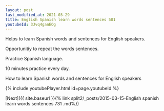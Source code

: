 ```yaml
---
layout: post
last_modified_at: 2021-03-29
title: English Spanish learn words sentences 501 
youtubeId: 3Jvq4ganEOg
---
```

 
 
Helps to learn Spanish words and sentences for English speakers.

Opportunitiy to repeat the words sentences. 

Practice Spanish language. 
 
10 minutes practice every day. 
 
How to learn Spanish words and sentences for English speakers 
 
{% include youtubePlayer.html id=page.youtubeId %}
 
 
[Next]({{ site.baseurl }}{% link  split2/_posts/2015-03-15-English spanish learn words sentences 731 .md%})
 
